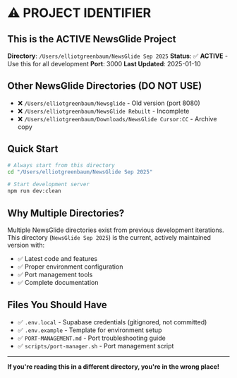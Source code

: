 # ⚠️ PROJECT IDENTIFIER

## This is the ACTIVE NewsGlide Project

**Directory**: `/Users/elliotgreenbaum/NewsGlide Sep 2025`
**Status**: ✅ **ACTIVE** - Use this for all development
**Port**: 3000
**Last Updated**: 2025-01-10

## Other NewsGlide Directories (DO NOT USE)

- ❌ `/Users/elliotgreenbaum/Newsglide` - Old version (port 8080)
- ❌ `/Users/elliotgreenbaum/NewsGlide Rebuilt` - Incomplete
- ❌ `/Users/elliotgreenbaum/Downloads/NewsGlide Cursor:CC` - Archive copy

## Quick Start

```bash
# Always start from this directory
cd "/Users/elliotgreenbaum/NewsGlide Sep 2025"

# Start development server
npm run dev:clean
```

## Why Multiple Directories?

Multiple NewsGlide directories exist from previous development iterations. This directory (`NewsGlide Sep 2025`) is the current, actively maintained version with:
- ✅ Latest code and features
- ✅ Proper environment configuration
- ✅ Port management tools
- ✅ Complete documentation

## Files You Should Have

- ✅ `.env.local` - Supabase credentials (gitignored, not committed)
- ✅ `.env.example` - Template for environment setup
- ✅ `PORT-MANAGEMENT.md` - Port troubleshooting guide
- ✅ `scripts/port-manager.sh` - Port management script

---

**If you're reading this in a different directory, you're in the wrong place!**
